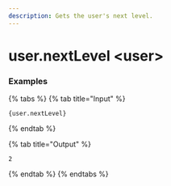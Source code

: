 ```yaml
---
description: Gets the user's next level.
---
```


# user.nextLevel &lt;user>

### Examples

{% tabs %}
{% tab title="Input" %}

```text
{user.nextLevel}
```

{% endtab %}

{% tab title="Output" %}

```text
2
```

{% endtab %}
{% endtabs %}
